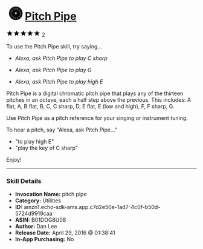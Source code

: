 # &nbsp;<img src="skill_icon" alt="Pitch Pipe icon" width="36"> [Pitch Pipe](http://alexa.amazon.com/#skills/amzn1.echo-sdk-ams.app.c7d2e50e-1ad7-4c0f-b50d-5724d9919caa)
![5 stars](../../images/ic_star_black_18dp_1x.png)![5 stars](../../images/ic_star_black_18dp_1x.png)![5 stars](../../images/ic_star_black_18dp_1x.png)![5 stars](../../images/ic_star_black_18dp_1x.png)![5 stars](../../images/ic_star_black_18dp_1x.png) 2

To use the Pitch Pipe skill, try saying...

* *Alexa, ask Pitch Pipe to play C sharp*

* *Alexa, ask Pitch Pipe to play G*

* *Alexa, ask Pitch Pipe to play high E*

Pitch Pipe is a digital chromatic pitch pipe that plays any of the thirteen pitches in an octave, each a half step above the previous. This includes: A flat, A, B flat, B, C, C sharp, D, E flat, E (low and high), F, F sharp, G. 

Use Pitch Pipe as a pitch reference for your singing or instrument tuning. 

To hear a pitch, say "Alexa, ask Pitch Pipe..."

- "to play high E"
- "play the key of C sharp"

Enjoy!

***

### Skill Details

* **Invocation Name:** pitch pipe
* **Category:** Utilities
* **ID:** amzn1.echo-sdk-ams.app.c7d2e50e-1ad7-4c0f-b50d-5724d9919caa
* **ASIN:** B01DOG8U08
* **Author:** Dan Lee
* **Release Date:** April 29, 2016 @ 01:38:41
* **In-App Purchasing:** No
